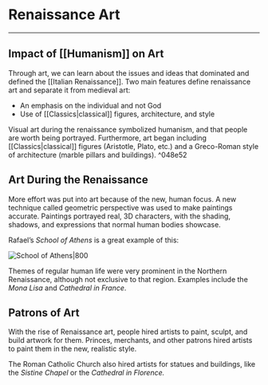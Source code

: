 # Renaissance Art
---

## Impact of [[Humanism]] on Art
Through art, we can learn about the issues and ideas that dominated and defined the [[Italian Renaissance]]. Two main features define renaissance art and separate it from medieval art:
- An emphasis on the individual and not God
- Use of [[Classics|classical]] figures, architecture, and style

Visual art during the renaissance symbolized humanism, and that people are worth being portrayed. Furthermore, art began including [[Classics|classical]] figures (Aristotle, Plato, etc.) and a Greco-Roman style of architecture (marble pillars and buildings). ^048e52

## Art During the Renaissance
More effort was put into art because of the new, human focus. A new technique called geometric perspective was used to make paintings accurate. Paintings portrayed real, 3D characters, with the shading, shadows, and expressions that normal human bodies showcase.

Rafael’s *School of Athens* is a great example of this:

![School of Athens|800](https://mymodernmet.com/wp/wp-content/uploads/2018/08/school-of-athens-raphael-thumbnail.jpg)

Themes of regular human life were very prominent in the Northern Renaissance, although not exclusive to that region. Examples include the *Mona Lisa* and *Cathedral in France*.

## Patrons of Art
With the rise of Renaissance art, people hired artists to paint, sculpt, and build artwork for them. Princes, merchants, and other patrons hired artists to paint them in the new, realistic style.

The Roman Catholic Church also hired artists for statues and buildings, like the *Sistine Chapel* or the *Cathedral in Florence.*